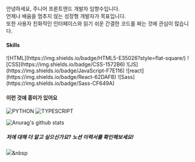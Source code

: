 <p> 
안녕하세요, 주니어 프론트엔드 개발자 임향수입니다. 
<br>
언제나 배움을 멈추지 않는 성장형 개발자가 목표입니다. 
<br>
또한 사용자 친화적인 인터페이스와 읽기 쉬운 간결한 코드를 짜는 것에 관심이 많습니다.
</p>


<h4> Skills </h4>

<p>
![HTML](https://img.shields.io/badge/HTML5-E35026?style=flat-square/) ![CSS](https://img.shields.io/badge/CSS-1572B6) ![JS](https://img.shields.io/badge/JavaScript-F7E116) ![react](https://img.shields.io/badge/React-62DAFB) ![Sass](https://img.shields.io/badge/Sass-CF649A)
</p>

<h4>이런 것에 흥미가 있어요</h4>

<p>

![PYTHON](https://img.shields.io/badge/Python-3766AB") ![TYPESCRIPT](https://img.shields.io/badge/TypeScript-007ACC)
</p>

![Anurag's github stats](https://github-readme-stats.vercel.app/api?username=perfumelim&theme=vue)

<h5> 저에 대해 더 알고 싶으신가요? 노션 이력서를 확인해보세요! </h5>

<a href="https://www.notion.so/6c5886863bdd4a4da331c3e9ecaea22f"><img src="https://img.shields.io/badge/Click!-FEE12B"/></a>&nbsp

